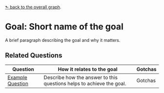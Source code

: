 [⬑ back to the overall graph](../use_gqm.md).

# **Goal:** Short name of the goal

A brief paragraph describing the goal and why it matters.

## Related Questions

| **Question** | **How it relates to the goal** | **Gotchas** |
| --- | --- | --- |
| [Example Question](../questions/gqm_question_template.md) | Describe how the answer to this questions helps to achieve the goal.  | Gotchas |
